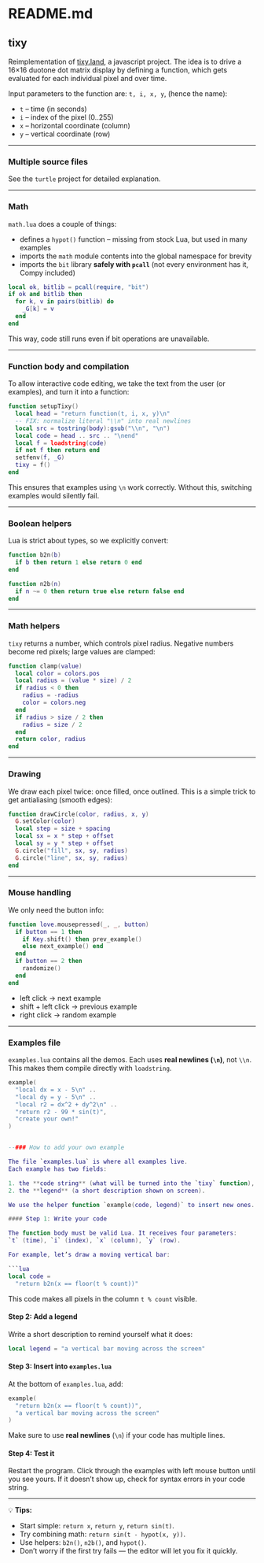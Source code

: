 # README.md 

## tixy

Reimplementation of [tixy.land](https://tixy.land/), a javascript project.
The idea is to drive a 16×16 duotone dot matrix display by defining a function, which gets evaluated for each individual pixel and over time.

Input parameters to the function are: `t, i, x, y`, (hence the name):

* `t` – time (in seconds)
* `i` – index of the pixel (0..255)
* `x` – horizontal coordinate (column)
* `y` – vertical coordinate (row)

---

### Multiple source files

See the `turtle` project for detailed explanation.

---

### Math

`math.lua` does a couple of things:

* defines a `hypot()` function – missing from stock Lua, but used in many examples
* imports the `math` module contents into the global namespace for brevity
* imports the `bit` library **safely with `pcall`** (not every environment has it, Compy included)

```lua
local ok, bitlib = pcall(require, "bit")
if ok and bitlib then
  for k, v in pairs(bitlib) do
    _G[k] = v
  end
end
```

This way, code still runs even if bit operations are unavailable.

---

### Function body and compilation

To allow interactive code editing, we take the text from the user (or examples), and turn it into a function:

```lua
function setupTixy()
  local head = "return function(t, i, x, y)\n"
  -- FIX: normalize literal "\\n" into real newlines
  local src = tostring(body):gsub("\\n", "\n")
  local code = head .. src .. "\nend"
  local f = loadstring(code)
  if not f then return end
  setfenv(f, _G)
  tixy = f()
end
```

This ensures that examples using `\n` work correctly.
Without this, switching examples would silently fail.

---

### Boolean helpers

Lua is strict about types, so we explicitly convert:

```lua
function b2n(b)
  if b then return 1 else return 0 end
end

function n2b(n)
  if n ~= 0 then return true else return false end
end
```

---

### Math helpers

`tixy` returns a number, which controls pixel radius.
Negative numbers become red pixels; large values are clamped:

```lua
function clamp(value)
  local color = colors.pos
  local radius = (value * size) / 2
  if radius < 0 then
    radius = -radius
    color = colors.neg
  end
  if radius > size / 2 then
    radius = size / 2
  end
  return color, radius
end
```

---

### Drawing

We draw each pixel twice: once filled, once outlined.
This is a simple trick to get antialiasing (smooth edges):

```lua
function drawCircle(color, radius, x, y)
  G.setColor(color)
  local step = size + spacing
  local sx = x * step + offset
  local sy = y * step + offset
  G.circle("fill", sx, sy, radius)
  G.circle("line", sx, sy, radius)
end
```

---

### Mouse handling

We only need the button info:

```lua
function love.mousepressed(_, _, button)
  if button == 1 then
    if Key.shift() then prev_example()
    else next_example() end
  end
  if button == 2 then
    randomize()
  end
end
```

* left click → next example
* shift + left click → previous example
* right click → random example

---

### Examples file

`examples.lua` contains all the demos.
Each uses **real newlines (`\n`)**, not `\\n`.
This makes them compile directly with `loadstring`.

```lua
example(
  "local dx = x - 5\n" ..
  "local dy = y - 5\n" ..
  "local r2 = dx^2 + dy^2\n" ..
  "return r2 - 99 * sin(t)",
  "create your own!"
)


--### How to add your own example

The file `examples.lua` is where all examples live.
Each example has two fields:

1. the **code string** (what will be turned into the `tixy` function),
2. the **legend** (a short description shown on screen).

We use the helper function `example(code, legend)` to insert new ones.

#### Step 1: Write your code

The function body must be valid Lua. It receives four parameters:
`t` (time), `i` (index), `x` (column), `y` (row).

For example, let’s draw a moving vertical bar:

```lua
local code = 
  "return b2n(x == floor(t % count))"
```

This code makes all pixels in the column `t % count` visible.

#### Step 2: Add a legend

Write a short description to remind yourself what it does:

```lua
local legend = "a vertical bar moving across the screen"
```

#### Step 3: Insert into `examples.lua`

At the bottom of `examples.lua`, add:

```lua
example(
  "return b2n(x == floor(t % count))",
  "a vertical bar moving across the screen"
)
```

Make sure to use **real newlines** (`\n`) if your code has multiple lines.

#### Step 4: Test it

Restart the program.
Click through the examples with left mouse button until you see yours.
If it doesn’t show up, check for syntax errors in your code string.

---

💡 **Tips:**

* Start simple: `return x`, `return y`, `return sin(t)`.
* Try combining math: `return sin(t - hypot(x, y))`.
* Use helpers: `b2n()`, `n2b()`, and `hypot()`.
* Don’t worry if the first try fails — the editor will let you fix it quickly.

